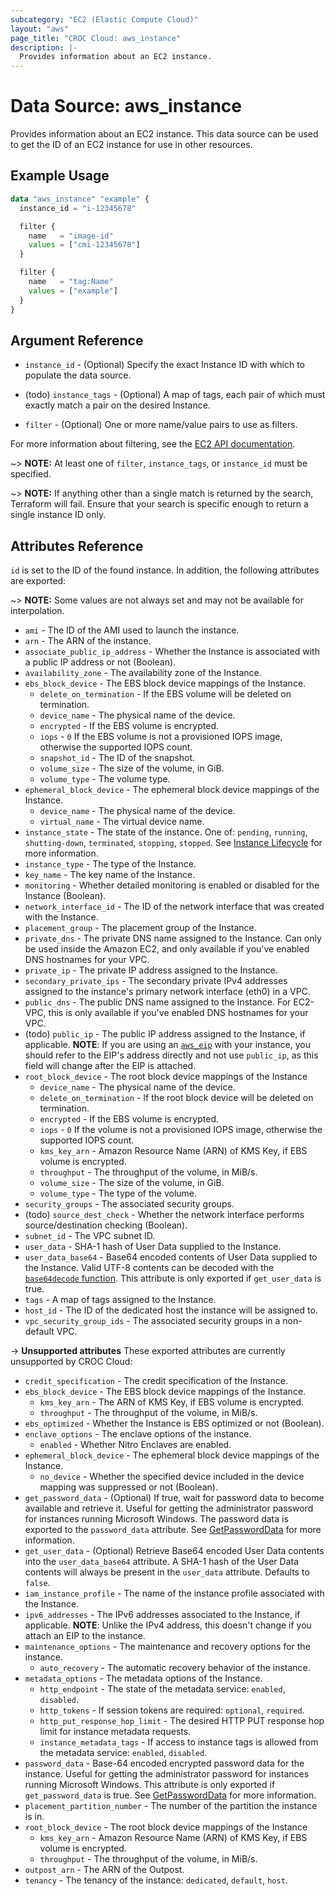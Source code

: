 ```yaml
---
subcategory: "EC2 (Elastic Compute Cloud)"
layout: "aws"
page_title: "CROC Cloud: aws_instance"
description: |-
  Provides information about an EC2 instance.
---
```


[describe-instances]: https://docs.cloud.croc.ru/en/api/ec2/instances/DescribeInstances.html

# Data Source: aws_instance

Provides information about an EC2 instance. This data source can be used to get the ID of an EC2 instance for use in other
resources.

## Example Usage

```terraform
data "aws_instance" "example" {
  instance_id = "i-12345678"

  filter {
    name   = "image-id"
    values = ["cmi-12345678"]
  }

  filter {
    name   = "tag:Name"
    values = ["example"]
  }
}
```

## Argument Reference

* `instance_id` - (Optional) Specify the exact Instance ID with which to populate the data source.
* (todo) `instance_tags` - (Optional) A map of tags, each pair of which must
exactly match a pair on the desired Instance.

* `filter` - (Optional) One or more name/value pairs to use as filters.

For more information about filtering, see the [EC2 API documentation][describe-instances].

~> **NOTE:** At least one of `filter`, `instance_tags`, or `instance_id` must be specified.

~> **NOTE:** If anything other than a single match is returned by the search,
Terraform will fail. Ensure that your search is specific enough to return
a single instance ID only.

## Attributes Reference

`id` is set to the ID of the found instance. In addition, the following attributes
are exported:

~> **NOTE:** Some values are not always set and may not be available for
interpolation.

* `ami` - The ID of the AMI used to launch the instance.
* `arn` - The ARN of the instance.
* `associate_public_ip_address` - Whether the Instance is associated with a public IP address or not (Boolean).
* `availability_zone` - The availability zone of the Instance.
* `ebs_block_device` - The EBS block device mappings of the Instance.
    * `delete_on_termination` - If the EBS volume will be deleted on termination.
    * `device_name` - The physical name of the device.
    * `encrypted` - If the EBS volume is encrypted.
    * `iops` - `0` If the EBS volume is not a provisioned IOPS image, otherwise the supported IOPS count.
    * `snapshot_id` - The ID of the snapshot.
    * `volume_size` - The size of the volume, in GiB.
    * `volume_type` - The volume type.
* `ephemeral_block_device` - The ephemeral block device mappings of the Instance.
    * `device_name` - The physical name of the device.
    * `virtual_name` - The virtual device name.
* `instance_state` - The state of the instance. One of: `pending`, `running`, `shutting-down`, `terminated`, `stopping`, `stopped`. See [Instance Lifecycle](https://docs.aws.amazon.com/AWSEC2/latest/UserGuide/ec2-instance-lifecycle.html) for more information.
* `instance_type` - The type of the Instance.
* `key_name` - The key name of the Instance.
* `monitoring` - Whether detailed monitoring is enabled or disabled for the Instance (Boolean).
* `network_interface_id` - The ID of the network interface that was created with the Instance.
* `placement_group` - The placement group of the Instance.
* `private_dns` - The private DNS name assigned to the Instance. Can only be
  used inside the Amazon EC2, and only available if you've enabled DNS hostnames
  for your VPC.
* `private_ip` - The private IP address assigned to the Instance.
* `secondary_private_ips` - The secondary private IPv4 addresses assigned to the instance's primary network interface (eth0) in a VPC.
* `public_dns` - The public DNS name assigned to the Instance. For EC2-VPC, this
  is only available if you've enabled DNS hostnames for your VPC.
* (todo) `public_ip` - The public IP address assigned to the Instance, if applicable. **NOTE**: If you are using an [`aws_eip`](/docs/providers/aws/r/eip.html) with your instance, you should refer to the EIP's address directly and not use `public_ip`, as this field will change after the EIP is attached.
* `root_block_device` - The root block device mappings of the Instance
    * `device_name` - The physical name of the device.
    * `delete_on_termination` - If the root block device will be deleted on termination.
    * `encrypted` - If the EBS volume is encrypted.
    * `iops` - `0` If the volume is not a provisioned IOPS image, otherwise the supported IOPS count.
    * `kms_key_arn` - Amazon Resource Name (ARN) of KMS Key, if EBS volume is encrypted.
    * `throughput` - The throughput of the volume, in MiB/s.
    * `volume_size` - The size of the volume, in GiB.
    * `volume_type` - The type of the volume.
* `security_groups` - The associated security groups.
* (todo) `source_dest_check` - Whether the network interface performs source/destination checking (Boolean).
* `subnet_id` - The VPC subnet ID.
* `user_data` - SHA-1 hash of User Data supplied to the Instance.
* `user_data_base64` - Base64 encoded contents of User Data supplied to the Instance. Valid UTF-8 contents can be decoded with the [`base64decode` function](https://www.terraform.io/docs/configuration/functions/base64decode.html). This attribute is only exported if `get_user_data` is true.
* `tags` - A map of tags assigned to the Instance.
* `host_id` - The ID of the dedicated host the instance will be assigned to.
* `vpc_security_group_ids` - The associated security groups in a non-default VPC.

->  **Unsupported attributes**
These exported attributes are currently unsupported by CROC Cloud:

* `credit_specification` - The credit specification of the Instance.
* `ebs_block_device` - The EBS block device mappings of the Instance.
    * `kms_key_arn` - The ARN of KMS Key, if EBS volume is encrypted.
    * `throughput` - The throughput of the volume, in MiB/s.
* `ebs_optimized` - Whether the Instance is EBS optimized or not (Boolean).
* `enclave_options` - The enclave options of the instance.
    * `enabled` - Whether Nitro Enclaves are enabled.
* `ephemeral_block_device` - The ephemeral block device mappings of the Instance.
    * `no_device` - Whether the specified device included in the device mapping was suppressed or not (Boolean).
* `get_password_data` - (Optional) If true, wait for password data to become available and retrieve it. Useful for getting the administrator password for instances running Microsoft Windows. The password data is exported to the `password_data` attribute. See [GetPasswordData](https://docs.aws.amazon.com/AWSEC2/latest/APIReference/API_GetPasswordData.html) for more information.
* `get_user_data` - (Optional) Retrieve Base64 encoded User Data contents into the `user_data_base64` attribute. A SHA-1 hash of the User Data contents will always be present in the `user_data` attribute. Defaults to `false`.
* `iam_instance_profile` - The name of the instance profile associated with the Instance.
* `ipv6_addresses` - The IPv6 addresses associated to the Instance, if applicable. **NOTE**: Unlike the IPv4 address, this doesn't change if you attach an EIP to the instance.
* `maintenance_options` - The maintenance and recovery options for the instance.
    * `auto_recovery` - The automatic recovery behavior of the instance.
* `metadata_options` - The metadata options of the Instance.
    * `http_endpoint` - The state of the metadata service: `enabled`, `disabled`.
    * `http_tokens` - If session tokens are required: `optional`, `required`.
    * `http_put_response_hop_limit` - The desired HTTP PUT response hop limit for instance metadata requests.
    * `instance_metadata_tags` - If access to instance tags is allowed from the metadata service: `enabled`, `disabled`.
* `password_data` - Base-64 encoded encrypted password data for the instance.
  Useful for getting the administrator password for instances running Microsoft Windows.
  This attribute is only exported if `get_password_data` is true.
  See [GetPasswordData](https://docs.aws.amazon.com/AWSEC2/latest/APIReference/API_GetPasswordData.html) for more information.
* `placement_partition_number` - The number of the partition the instance is in.
* `root_block_device` - The root block device mappings of the Instance
    * `kms_key_arn` - Amazon Resource Name (ARN) of KMS Key, if EBS volume is encrypted.
    * `throughput` - The throughput of the volume, in MiB/s.
* `outpost_arn` - The ARN of the Outpost.
* `tenancy` - The tenancy of the instance: `dedicated`, `default`, `host`.
